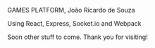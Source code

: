 GAMES PLATFORM, João Ricardo de Souza

Using React, Express, Socket.io and Webpack

Soon other stuff to come. Thank you for visiting!
